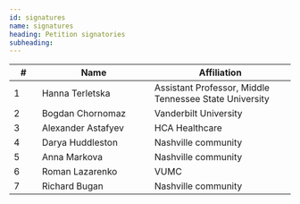 ```yaml
---
id: signatures
name: signatures
heading: Petition signatories
subheading: 
---
```


<table class='table-striped' width="100%">
<colgroup>
<col width="10%" />
<col width="40%" />
<col width="50%" />
</colgroup>

<thead>
<tr class="header"> <th>#</th> <th>Name</th> <th>Affiliation</th> </tr>
</thead>

<tbody>
<tr> <td>1</td> <td markdown="span">Hanna Terletska</td> <td markdown="span">Assistant Professor, Middle Tennessee State University</td> </tr>
<tr> <td>2</td> <td markdown="span">Bogdan Chornomaz</td> <td markdown="span">Vanderbilt University</td> </tr>
<tr> <td>3</td> <td markdown="span">Alexander Astafyev</td> <td markdown="span">HCA Healthcare</td> </tr>
<tr> <td>4</td> <td markdown="span">Darya Huddleston </td> <td markdown="span">Nashville community</td> </tr>
<tr> <td>5</td> <td markdown="span">Anna Markova </td> <td markdown="span">Nashville community</td> </tr>
<tr> <td>6</td> <td markdown="span">Roman Lazarenko </td> <td markdown="span">VUMC</td> </tr>
<tr> <td>7</td> <td markdown="span">Richard Bugan </td> <td markdown="span">Nashville community</td> </tr>
</tbody>
</table>
